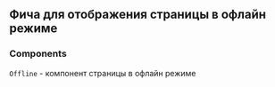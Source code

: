 ## Фича для отображения страницы в офлайн режиме

### Components

`Offline` - компонент страницы в офлайн режиме

